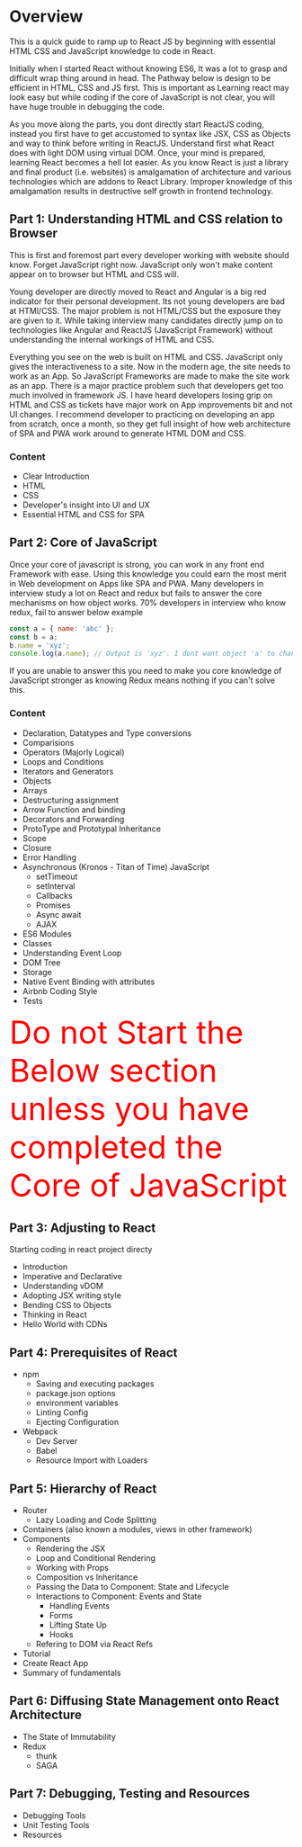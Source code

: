 # Overview
This is a quick guide to ramp up to React JS by beginning with essential HTML CSS and JavaScript knowledge to code in React. 

Initially when I started React without knowing ES6, It was a lot to grasp and difficult wrap thing around in head. The Pathway below is design to be efficient in HTML, CSS and JS first. This is important as Learning react may look easy but while coding if the core of JavaScript is not clear, you will have huge trouble in debugging the code.

As you move along the parts, you dont directly start ReactJS coding, instead you first have to get accustomed to syntax like JSX, CSS as Objects and way to think before writing in ReactJS. Understand first what React does with light DOM using virtual DOM. Once, your mind is prepared, learning React becomes a hell lot easier. As you know React is just a library and final product (i.e. websites) is amalgamation of architecture and various technologies which are addons to React Library. Improper knowledge of this amalgamation results in destructive self growth in frontend technology.

## Part 1: Understanding HTML and CSS relation to Browser
This is first and foremost part every developer working with website should know. Forget JavaScript right now. JavaScript only won't make content appear on to browser but HTML and CSS will. 

Young developer are directly moved to React and Angular is a big red indicator for their personal development. Its not young developers are bad at HTMl/CSS. The major problem is not HTML/CSS but the exposure they are given to it. While taking interview many candidates directly jump on to technologies like Angular and ReactJS (JavaScript Framework) without understanding the internal workings of HTML and CSS.

Everything you see on the web is built on HTML and CSS. JavaScript only gives the interactiveness to a site. Now in the modern age, the site needs to work as an App. So JavaScript Frameworks are made to make the site work as an app. There is a major practice problem such that developers get too much involved in framework JS. I have heard developers losing grip on HTML and CSS as tickets have major work on App improvements bit and not UI changes. I recommend developer to practicing on developing an app from scratch, once a month, so they get full insight of how web architecture of SPA and PWA work around to generate HTML DOM and CSS.

### Content
- Clear Introduction
- HTML
- CSS
- Developer's insight into UI and UX
- Essential HTML and CSS for SPA

## Part 2: Core of JavaScript
Once your core of javascript is strong, you can work in any front end Framework with ease. Using this knowledge you could earn the most merit in Web development on Apps like SPA and PWA. Many developers in interview study a lot on React and redux but fails to answer the core mechanisms on how object works. 70% developers in interview who know redux, fail to answer below example
```js
const a = { name: 'abc' };
const b = a;
b.name = 'xyz';
console.log(a.name); // Output is 'xyz'. I dont want object 'a' to change. How do I do that?
```
If you are unable to answer this you need to make you core knowledge of JavaScript stronger as knowing Redux means nothing if you can't solve this.

### Content
- Declaration, Datatypes and Type conversions
- Comparisions
- Operators (Majorly Logical)
- Loops and Conditions
- Iterators and Generators
- Objects
- Arrays
- Destructuring assignment
- Arrow Function and binding
- Decorators and Forwarding
- ProtoType and Prototypal Inheritance
- Scope
- Closure
- Error Handling
- Asynchronous (Kronos - Titan of Time) JavaScript
    - setTimeout
    - setInterval
    - Callbacks
    - Promises
    - Async await
    - AJAX
- ES6 Modules
- Classes
- Understanding Event Loop
- DOM Tree
- Storage
- Native Event Binding with attributes
- Airbnb Coding Style
- Tests

<span style="font-size: 56px; color: red"> Do not Start the Below section unless you have completed the Core of JavaScript<span>

## Part 3: Adjusting to React
Starting coding in react project directy
- Introduction
- Imperative and Declarative
- Understanding vDOM
- Adopting JSX writing style
- Bending CSS to Objects
- Thinking in React
- Hello World with CDNs

## Part 4: Prerequisites of React
- npm
    - Saving and executing packages
    - package.json options
    - environment variables
    - Linting Config
    - Ejecting Configuration
- Webpack
    - Dev Server
    - Babel
    - Resource Import with Loaders

## Part 5: Hierarchy of React
- Router
    - Lazy Loading and Code Splitting
- Containers (also known a modules, views in other framework)
- Components
    - Rendering the JSX
    - Loop and Conditional Rendering
    - Working with Props
    - Composition vs Inheritance
    - Passing the Data to Component: State and Lifecycle
    - Interactions to Component: Events and State
        - Handling Events
        - Forms
        - Lifting State Up
        - Hooks
    - Refering to DOM via React Refs
- Tutorial
- Create React App
- Summary of fundamentals
        
## Part 6: Diffusing State Management onto React Architecture
- The State of Immutability
- Redux
    - thunk
    - SAGA

## Part 7: Debugging, Testing and Resources
- Debugging Tools
- Unit Testing Tools
- Resources
    
